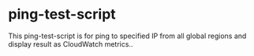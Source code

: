 # ping-test-script
This ping-test-script is for ping to specified IP from all global regions and display result as CloudWatch metrics..
